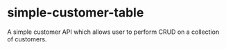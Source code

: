 # simple-customer-table
A simple customer API which allows user to perform CRUD on a collection of customers.
